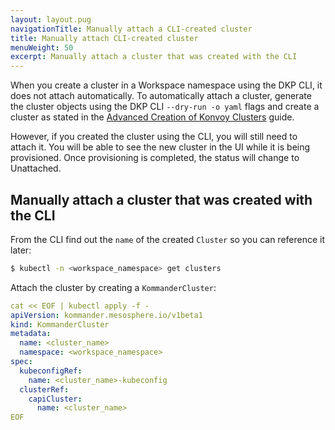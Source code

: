 ```yaml
---
layout: layout.pug
navigationTitle: Manually attach a CLI-created cluster 
title: Manually attach CLI-created cluster
menuWeight: 50
excerpt: Manually attach a cluster that was created with the CLI
---
```


When you create a cluster in a Workspace namespace using the DKP CLI, it does not attach automatically. To automatically attach a cluster, generate the cluster objects using the DKP CLI `--dry-run -o yaml` flags and create a cluster as stated in the [Advanced Creation of Konvoy Clusters][create_cluster_advanced] guide.

However, if you created the cluster using the CLI, you will still need to attach it. You will be able to see the new cluster in the UI while it is being provisioned. Once provisioning is completed, the status will change to Unattached.

## Manually attach a cluster that was created with the CLI

From the CLI find out the `name` of the created `Cluster` so you can reference it later:

```bash
$ kubectl -n <workspace_namespace> get clusters
```

Attach the cluster by creating a `KommanderCluster`:

```yaml
cat << EOF | kubectl apply -f -
apiVersion: kommander.mesosphere.io/v1beta1
kind: KommanderCluster
metadata:
  name: <cluster_name>
  namespace: <workspace_namespace>
spec:
  kubeconfigRef:
    name: <cluster_name>-kubeconfig
  clusterRef:
    capiCluster:
      name: <cluster_name>
EOF
```

[create_cluster_advanced]: ../../creating-konvoy-cluster-advanced/